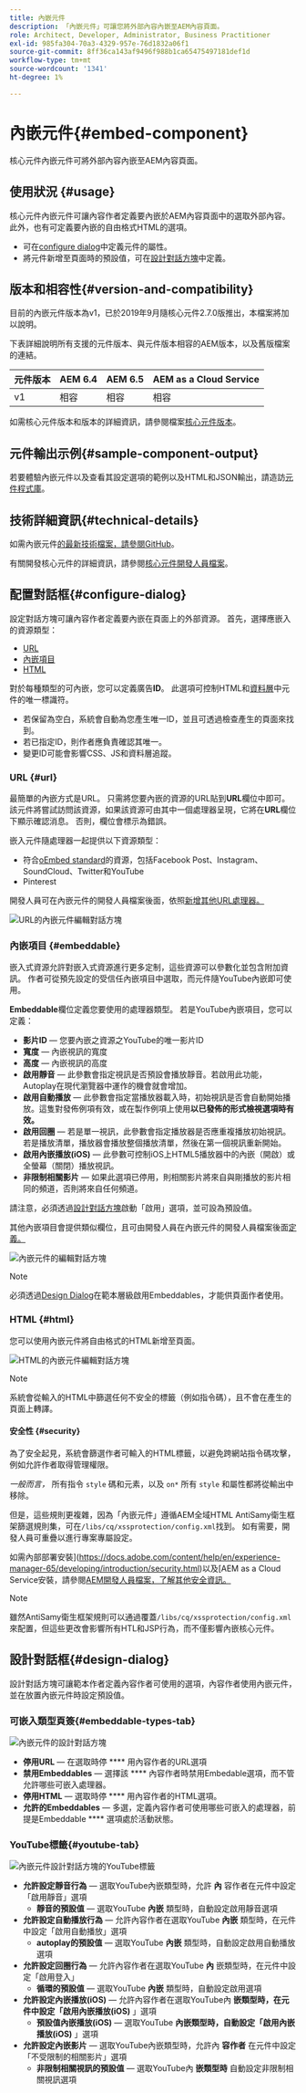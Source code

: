 ```yaml
---
title: 內嵌元件
description: 「內嵌元件」可讓您將外部內容內嵌至AEM內容頁面。
role: Architect, Developer, Administrator, Business Practitioner
exl-id: 985fa304-70a3-4329-957e-76d1832a06f1
source-git-commit: 8ff36ca143af9496f988b1ca65475497181def1d
workflow-type: tm+mt
source-wordcount: '1341'
ht-degree: 1%

---
```


# 內嵌元件{#embed-component}

核心元件內嵌元件可將外部內容內嵌至AEM內容頁面。

## 使用狀況 {#usage}

核心元件內嵌元件可讓內容作者定義要內嵌於AEM內容頁面中的選取外部內容。 此外，也有可定義要內嵌的自由格式HTML的選項。

* 可在[configure dialog](#configure-dialog)中定義元件的屬性。
* 將元件新增至頁面時的預設值，可在[設計對話方塊](#design-dialog)中定義。

## 版本和相容性{#version-and-compatibility}

目前的內嵌元件版本為v1，已於2019年9月隨核心元件2.7.0版推出，本檔案將加以說明。

下表詳細說明所有支援的元件版本、與元件版本相容的AEM版本，以及舊版檔案的連結。

| 元件版本 | AEM 6.4 | AEM 6.5 | AEM as a Cloud Service  |
|--- |--- |---|---|
| v1 | 相容 | 相容 | 相容 |

如需核心元件版本和版本的詳細資訊，請參閱檔案[核心元件版本](/help/versions.md)。

## 元件輸出示例{#sample-component-output}

若要體驗內嵌元件以及查看其設定選項的範例以及HTML和JSON輸出，請造訪[元件程式庫](https://adobe.com/go/aem_cmp_library_embed)。

## 技術詳細資訊{#technical-details}

如需內嵌元件[的最新技術檔案，請參閱GitHub](https://adobe.com/go/aem_cmp_tech_embed_v1)。

有關開發核心元件的詳細資訊，請參閱[核心元件開發人員檔案](/help/developing/overview.md)。

## 配置對話框{#configure-dialog}

設定對話方塊可讓內容作者定義要內嵌在頁面上的外部資源。 首先，選擇應嵌入的資源類型：

* [URL](#url)
* [內嵌項目](#embeddable)
* [HTML](#html)

對於每種類型的可內嵌，您可以定義廣告&#x200B;**ID**。 此選項可控制HTML和[資料層](/help/developing/data-layer/overview.md)中元件的唯一標識符。

* 若保留為空白，系統會自動為您產生唯一ID，並且可透過檢查產生的頁面來找到。
* 若已指定ID，則作者應負責確認其唯一。
* 變更ID可能會影響CSS、JS和資料層追蹤。

### URL {#url}

最簡單的內嵌方式是URL。 只需將您要內嵌的資源的URL貼到&#x200B;**URL**&#x200B;欄位中即可。 該元件將嘗試訪問該資源，如果該資源可由其中一個處理器呈現，它將在&#x200B;**URL**&#x200B;欄位下顯示確認消息。 否則，欄位會標示為錯誤。

嵌入元件隨處理器一起提供以下資源類型：

* 符合[oEmbed standard](https://oembed.com/)的資源，包括Facebook Post、Instagram、SoundCloud、Twitter和YouTube
* Pinterest

開發人員可在內嵌元件的開發人員檔案後面，依照[新增其他URL處理器。](https://github.com/adobe/aem-core-wcm-components/tree/master/content/src/content/jcr_root/apps/core/wcm/components/embed/v1/embed#extending-the-embed-component)

![URL的內嵌元件編輯對話方塊](/help/assets/embed-url.png)

### 內嵌項目 {#embeddable}

嵌入式資源允許對嵌入式資源進行更多定制，這些資源可以參數化並包含附加資訊。 作者可從預先設定的受信任內嵌項目中選取，而元件隨YouTube內嵌即可使用。

**Embeddable**&#x200B;欄位定義您要使用的處理器類型。 若是YouTube內嵌項目，您可以定義：

* **影片ID**  — 您要內嵌之資源之YouTube的唯一影片ID
* **寬度**  — 內嵌視訊的寬度
* **高度**  — 內嵌視訊的高度
* **啟用靜音**  — 此參數會指定視訊是否預設會播放靜音。若啟用此功能，Autoplay在現代瀏覽器中運作的機會就會增加。
* **啟用自動播放**  — 此參數會指定當播放器載入時，初始視訊是否會自動開始播放。這隻對發佈例項有效，或在製作例項上使用&#x200B;**以已發佈的形式檢視選項時有效。**
* **啟用回圈**  — 若是單一視訊，此參數會指定播放器是否應重複播放初始視訊。若是播放清單，播放器會播放整個播放清單，然後在第一個視訊重新開始。
* **啟用內嵌播放(iOS)**  — 此參數可控制iOS上HTML5播放器中的內嵌（開啟）或全螢幕（關閉）播放視訊。
* **非限制相關影片**  — 如果此選項已停用，則相關影片將來自與剛播放的影片相同的頻道，否則將來自任何頻道。

請注意，必須透過[設計對話方塊](#design-dialog)啟動「啟用」選項，並可設為預設值。

其他內嵌項目會提供類似欄位，且可由開發人員在內嵌元件的開發人員檔案後面[定義。](https://github.com/adobe/aem-core-wcm-components/tree/master/content/src/content/jcr_root/apps/core/wcm/components/embed/v1/embed#extending-the-embed-component)

![內嵌元件的編輯對話方塊](/help/assets/embed-embeddable.png)

>[!NOTE]
>必須透過[Design Dialog](#design-dialog)在範本層級啟用Embeddables，才能供頁面作者使用。

### HTML {#html}

您可以使用內嵌元件將自由格式的HTML新增至頁面。

![HTML的內嵌元件編輯對話方塊](/help/assets/embed-html.png)

>[!NOTE]
>系統會從輸入的HTML中篩選任何不安全的標籤（例如指令碼），且不會在產生的頁面上轉譯。

#### 安全性 {#security}

為了安全起見，系統會篩選作者可輸入的HTML標籤，以避免跨網站指令碼攻擊，例如允許作者取得管理權限。

*一般而言，* 所有指令 `style` 碼和元素，以及 `on*` 所有 `style` 和屬性都將從輸出中移除。

但是，這些規則更複雜，因為「內嵌元件」遵循AEM全域HTML AntiSamy衛生框架篩選規則集，可在`/libs/cq/xssprotection/config.xml`找到。 如有需要，開發人員可重疊以進行專案專屬設定。

如需內部部署安裝](https://docs.adobe.com/content/help/en/experience-manager-65/developing/introduction/security.html)以及[AEM as a Cloud Service安裝，請參閱[AEM開發人員檔案，了解其他安全資訊。](https://docs.adobe.com/content/help/zh-Hant/experience-manager-cloud-service/security/home.html)

>[!NOTE]
>雖然AntiSamy衛生框架規則可以通過覆蓋`/libs/cq/xssprotection/config.xml`來配置，但這些更改會影響所有HTL和JSP行為，而不僅影響內嵌核心元件。

## 設計對話框{#design-dialog}

設計對話方塊可讓範本作者定義內容作者可使用的選項，內容作者使用內嵌元件，並在放置內嵌元件時設定預設值。

### 可嵌入類型頁簽{#embeddable-types-tab}

![內嵌元件的設計對話方塊](/help/assets/embed-design.png)

* **停用URL**  — 在選取時停 **** 用內容作者的URL選項
* **禁用Embeddables**  — 選擇該 **** 內容作者時禁用Embedable選項，而不管允許哪些可嵌入處理器。
* **停用HTML**  — 選取時停 **** 用內容作者的HTML選項。
* **允許的Embeddables**  — 多選，定義內容作者可使用哪些可嵌入的處理器，前提是Embeddable **** 選項處於活動狀態。

### YouTube標籤{#youtube-tab}

![內嵌元件設計對話方塊的YouTube標籤](/help/assets/embed-design-youtube.png)

* **允許設定靜音行為**  — 選取YouTube內嵌類型時，允許 **內** 容作者在元件中設定「啟用靜音」選項
   * **靜音的預設值**  — 選取YouTube **內嵌** 類型時，自動設定啟用靜音選項
* **允許設定自動播放行為**  — 允許內容作者在選取YouTube **內嵌** 類型時，在元件中設定「啟用自動播放」選項
   * **autoplay的預設值**  — 選取YouTube **內嵌** 類型時，自動設定啟用自動播放選項
* **允許設定回圈行為**  — 允許內容作者在選取YouTube **內** 嵌類型時，在元件中設定「啟用登入」
   * **循環的預設值**  — 選取YouTube **內嵌** 類型時，自動設定啟用選項
* **允許設定內嵌播放(iOS)**  — 允許內容作者在選取YouTube內 **嵌類型時，在元件中設定「啟用內嵌播放(iOS)** 」選項
   * **預設值內嵌播放(iOS)**  — 選取YouTube **內嵌類型時，自動設定「啟用內嵌播放(iOS)** 」選項
* **允許設定內嵌影片**  — 選取YouTube內嵌類型時，允許內 **容作者** 在元件中設定「不受限制的相關影片」選項
   * **非限制相關視訊的預設值**  — 選取YouTube內 **嵌類型時** 自動設定非限制相關視訊選項
